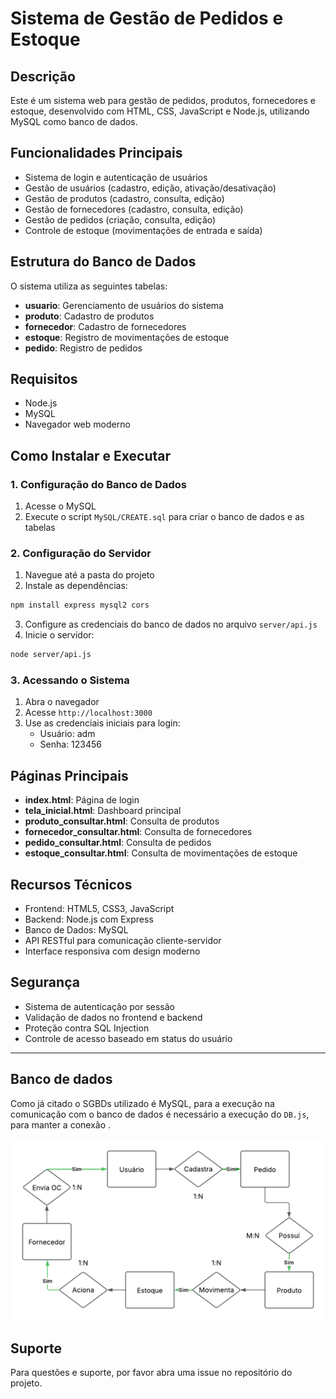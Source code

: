 # Sistema de Gestão de Pedidos e Estoque

## Descrição
Este é um sistema web para gestão de pedidos, produtos, fornecedores e estoque, desenvolvido com HTML, CSS, JavaScript e Node.js, utilizando MySQL como banco de dados.

## Funcionalidades Principais
- Sistema de login e autenticação de usuários
- Gestão de usuários (cadastro, edição, ativação/desativação)
- Gestão de produtos (cadastro, consulta, edição)
- Gestão de fornecedores (cadastro, consulta, edição)
- Gestão de pedidos (criação, consulta, edição)
- Controle de estoque (movimentações de entrada e saída)

## Estrutura do Banco de Dados
O sistema utiliza as seguintes tabelas:
- **usuario**: Gerenciamento de usuários do sistema
- **produto**: Cadastro de produtos
- **fornecedor**: Cadastro de fornecedores
- **estoque**: Registro de movimentações de estoque
- **pedido**: Registro de pedidos

## Requisitos
- Node.js
- MySQL
- Navegador web moderno

## Como Instalar e Executar

### 1. Configuração do Banco de Dados
1. Acesse o MySQL
2. Execute o script `MySQL/CREATE.sql` para criar o banco de dados e as tabelas

### 2. Configuração do Servidor
1. Navegue até a pasta do projeto
2. Instale as dependências:
```bash
npm install express mysql2 cors
```
3. Configure as credenciais do banco de dados no arquivo `server/api.js`
4. Inicie o servidor:
```bash
node server/api.js
```

### 3. Acessando o Sistema
1. Abra o navegador
2. Acesse `http://localhost:3000`
3. Use as credenciais iniciais para login:
   - Usuário: adm
   - Senha: 123456

## Páginas Principais
- **index.html**: Página de login
- **tela_inicial.html**: Dashboard principal
- **produto_consultar.html**: Consulta de produtos
- **fornecedor_consultar.html**: Consulta de fornecedores
- **pedido_consultar.html**: Consulta de pedidos
- **estoque_consultar.html**: Consulta de movimentações de estoque

## Recursos Técnicos
- Frontend: HTML5, CSS3, JavaScript
- Backend: Node.js com Express
- Banco de Dados: MySQL
- API RESTful para comunicação cliente-servidor
- Interface responsiva com design moderno

## Segurança
- Sistema de autenticação por sessão
- Validação de dados no frontend e backend
- Proteção contra SQL Injection
- Controle de acesso baseado em status do usuário

---
## Banco de dados
Como já citado o SGBDs utilizado é MySQL, para a execução na comunicação com o banco de dados é necessário a execução do `DB.js`, para manter a conexão .

![Teste](Apresentacao/SA4.png)



## Suporte
Para questões e suporte, por favor abra uma issue no repositório do projeto.